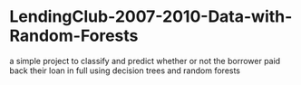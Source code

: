 # LendingClub-2007-2010-Data-with-Random-Forests
a simple project to classify and predict whether or not the borrower paid back their loan in full using decision trees and random forests
